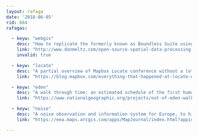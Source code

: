 ```yaml
---
layout: rafaga
date: '2018-06-05'
rid: 884
rafagas:

  - keyw: "webgis"
    desc: "How to replicate the formerly known as Boundless Suite using the Open Source components directly to set up a full-fledged web GIS environment"
    link: "http://www.donmeltz.com/open-source-spatial-data-processing-suite/"
    invalid: true

  - keyw: "locate"
    desc: "A partial overview of Mapbox Locate conference without a lot of detail, but with links to all related projects"
    link: "https://blog.mapbox.com/everything-that-happened-at-locate-day-1-16d45fb0ac39"

  - keyw: "eden"
    desc: "A walk through time: an estimated schedule of the first human migration out of our African ancestral \"Eden\" to colonize the rest of the world"
    link: "https://www.nationalgeographic.org/projects/out-of-eden-walk/media/2013-01-a-walk-through-time/?sf178629035=1"

  - keyw: "noise"
    desc: "A noise observation and information system for Europe, to highlight this relevant environmental issue"
    link: "https://eea.maps.arcgis.com/apps/MapJournal/index.html?appid=be745f206c7b4b9fa269f225c6388aec"

---
```

